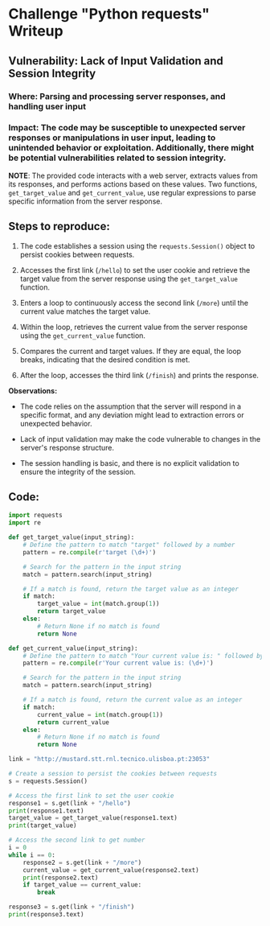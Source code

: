 # Challenge "Python requests" Writeup

## Vulnerability: Lack of Input Validation and Session Integrity

### Where: Parsing and processing server responses, and handling user input

### Impact: The code may be susceptible to unexpected server responses or manipulations in user input, leading to unintended behavior or exploitation. Additionally, there might be potential vulnerabilities related to session integrity.

**NOTE**: The provided code interacts with a web server, extracts values from its responses, and performs actions based on these values. Two functions, `get_target_value` and `get_current_value`, use regular expressions to parse specific information from the server response.

## Steps to reproduce:

1. The code establishes a session using the `requests.Session()` object to persist cookies between requests.

2. Accesses the first link (`/hello`) to set the user cookie and retrieve the target value from the server response using the `get_target_value` function.

3. Enters a loop to continuously access the second link (`/more`) until the current value matches the target value.

4. Within the loop, retrieves the current value from the server response using the `get_current_value` function.

5. Compares the current and target values. If they are equal, the loop breaks, indicating that the desired condition is met.

6. After the loop, accesses the third link (`/finish`) and prints the response.

**Observations:**

- The code relies on the assumption that the server will respond in a specific format, and any deviation might lead to extraction errors or unexpected behavior.

- Lack of input validation may make the code vulnerable to changes in the server's response structure.

- The session handling is basic, and there is no explicit validation to ensure the integrity of the session.

## Code:

```python
import requests
import re

def get_target_value(input_string):
    # Define the pattern to match "target" followed by a number
    pattern = re.compile(r'target (\d+)')

    # Search for the pattern in the input string
    match = pattern.search(input_string)

    # If a match is found, return the target value as an integer
    if match:
        target_value = int(match.group(1))
        return target_value
    else:
        # Return None if no match is found
        return None

def get_current_value(input_string):
    # Define the pattern to match "Your current value is: " followed by a number
    pattern = re.compile(r'Your current value is: (\d+)')

    # Search for the pattern in the input string
    match = pattern.search(input_string)

    # If a match is found, return the current value as an integer
    if match:
        current_value = int(match.group(1))
        return current_value
    else:
        # Return None if no match is found
        return None

link = "http://mustard.stt.rnl.tecnico.ulisboa.pt:23053"

# Create a session to persist the cookies between requests
s = requests.Session()

# Access the first link to set the user cookie
response1 = s.get(link + "/hello")
print(response1.text)
target_value = get_target_value(response1.text)
print(target_value)

# Access the second link to get number
i = 0
while i == 0:
    response2 = s.get(link + "/more")
    current_value = get_current_value(response2.text)
    print(response2.text)
    if target_value == current_value:
        break

response3 = s.get(link + "/finish")
print(response3.text)

